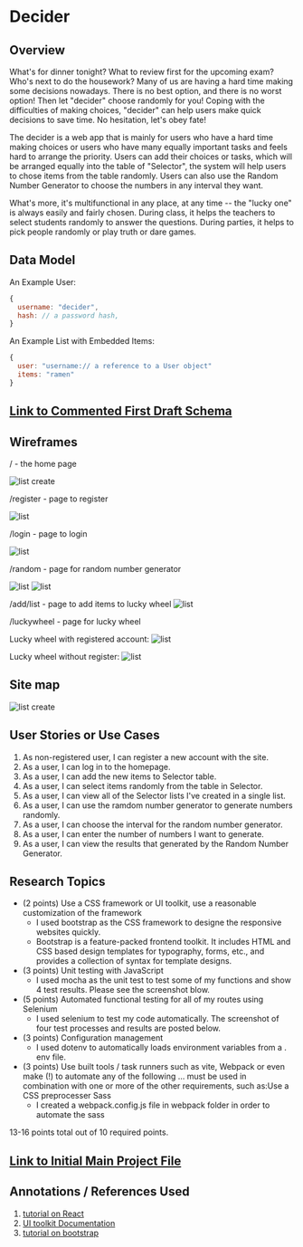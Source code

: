 <!-- The content below is an example project proposal / requirements document. Replace the text below the lines marked "__TODO__" with details specific to your project. Remove the "TODO" lines.

(__TODO__: your project name) -->

# Decider

## Overview

<!-- (__TODO__: a brief one or two paragraph, high-level description of your project) -->

What's for dinner tonight? What to review first for the upcoming exam? Who's next to do the housework? Many of us are having a hard time making some decisions nowadays. There is no best option, and there is no worst option! Then let "decider" choose randomly for you!
Coping with the difficulties of making choices, "decider" can help users make quick decisions to save time. No hesitation, let's obey fate!

The decider is a web app that is mainly for users who have a hard time making choices or users who have many equally important tasks and feels hard to arrange the priority. Users can add their choices or tasks, which will be arranged equally into the table of "Selector", the system will help users to chose items from the table randomly. Users can also use the Random Number Generator to choose the numbers in any interval they want. 

What's more, it's multifunctional in any place, at any time -- the "lucky one" is always easily and fairly chosen. During class, it helps the teachers to select students randomly to answer the questions. During parties, it helps to pick people randomly or play truth or dare games.


## Data Model
<!-- 
(__TODO__:   

The application will store Users, Lists and Items

* users can have multiple lists (via references)
* each list can have multiple items (by embedding)

(__TODO__: sample documents) -->

An Example User:

```javascript
{
  username: "decider",
  hash: // a password hash,
}
```

An Example List with Embedded Items:

```javascript
{
  user: "username:// a reference to a User object"
  items: "ramen"
}
```


## [Link to Commented First Draft Schema](db.mjs) 

<!-- (__TODO__: create a first draft of your Schemas in db.mjs and link to it) -->

## Wireframes
<!-- 
(__TODO__: wireframes for all of the pages on your site; they can be as simple as photos of drawings or you can use a tool like Balsamiq, Omnigraffle, etc.) -->

/ - the home page

![list create](documentation/Introduction.png)

/register - page to register

![list](documentation/register.png)

/login - page to login

![list](documentation/login.png)

/random - page for random number generator

![list](documentation/random.png)
![list](documentation/results.png)

/add/list - page to add items to lucky wheel
![list](documentation/add.png)

/luckywheel - page for lucky wheel

Lucky wheel with registered account:
![list](documentation/registered.png)

Lucky wheel without register:
![list](documentation/LuckyWheel.png)


## Site map

<!-- (__TODO__: draw out a site map that shows how pages are related to each other) -->

<!-- Here's a [complex example from wikipedia](https://upload.wikimedia.org/wikipedia/commons/2/20/Sitemap_google.jpg), but you can create one without the screenshots, drop shadows, etc. ... just names of pages and where they flow to. -->

![list create](documentation/sitemap.jpg)

## User Stories or Use Cases

<!-- (__TODO__: write out how your application will be used through [user stories](http://en.wikipedia.org/wiki/User_story#Format) and / or [use cases](https://en.wikipedia.org/wiki/Use_case)) -->

1. As non-registered user, I can register a new account with the site.
2. As a user, I can log in to the homepage.
3. As a user, I can add the new items to Selector table.
4. As a user, I can select items randomly from the table in Selector.
5. As a user, I can view all of the Selector lists I've created in a single list.
6. As a user, I can use the ramdom number generator to generate numbers randomly.
7. As a user, I can choose the interval for the random number generator.
8. As a user, I can enter the number of numbers I want to generate.
9. As a user, I can view the results that generated by the Random Number Generator.


## Research Topics
<!-- 
(__TODO__: the research topics that you're planning on working on along with their point values... and the total points of research topics listed) -->


* (2 points) Use a CSS framework or UI toolkit, use a reasonable customization of the framework
  * I used bootstrap as the CSS framework to designe the responsive websites quickly.
  * Bootstrap is a feature-packed frontend toolkit. It includes HTML and CSS based design templates for typography, forms, etc., and provides a collection of syntax for template designs.
* (3 points) Unit testing with JavaScript
  * I used mocha as the unit test to test some of my functions and show 4 test results. Please see the screenshot blow.
* (5 points) Automated functional testing for all of my routes using Selenium
  * I used selenium to test my code automatically. The screenshot of four test processes and results are posted below.
* (3 points) Configuration management
  * I used dotenv to automatically loads environment variables from a . env file.
* (3 points) Use built tools / task runners such as vite, Webpack or even make (!) to automate any of the following … must be used in combination with one or more of the other requirements, such as:Use a CSS preprocesser Sass
  * I created a webpack.config.js file in webpack folder in order to automate the sass


13-16 points total out of 10 required points.


## [Link to Initial Main Project File](app.mjs) 

<!-- (__TODO__: create a skeleton Express application with a package.json, app.mjs, views folder, etc. ... and link to your initial app.mjs) -->

## Annotations / References Used

<!-- (__TODO__: list any tutorials/references/etc. that you've based your code off of) -->

1. [tutorial on React](https://github.com/facebook/react)
2. [UI toolkit Documentation](https://docs.unity3d.com/Manual/UIElements.html)
3. [tutorial on bootstrap](https://getbootstrap.com/)

